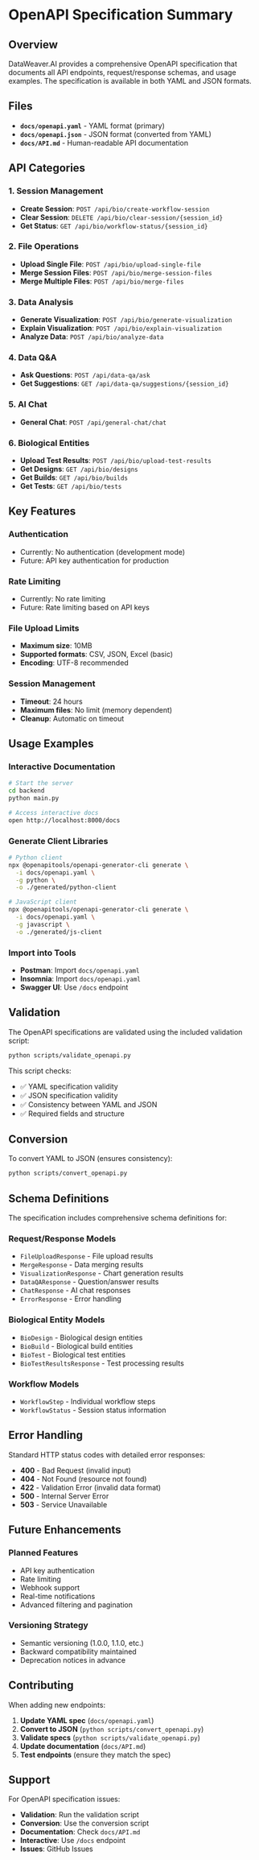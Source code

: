 # OpenAPI Specification Summary

## Overview

DataWeaver.AI provides a comprehensive OpenAPI specification that documents all API endpoints, request/response schemas, and usage examples. The specification is available in both YAML and JSON formats.

## Files

- **`docs/openapi.yaml`** - YAML format (primary)
- **`docs/openapi.json`** - JSON format (converted from YAML)
- **`docs/API.md`** - Human-readable API documentation

## API Categories

### 1. Session Management
- **Create Session**: `POST /api/bio/create-workflow-session`
- **Clear Session**: `DELETE /api/bio/clear-session/{session_id}`
- **Get Status**: `GET /api/bio/workflow-status/{session_id}`

### 2. File Operations
- **Upload Single File**: `POST /api/bio/upload-single-file`
- **Merge Session Files**: `POST /api/bio/merge-session-files`
- **Merge Multiple Files**: `POST /api/bio/merge-files`

### 3. Data Analysis
- **Generate Visualization**: `POST /api/bio/generate-visualization`
- **Explain Visualization**: `POST /api/bio/explain-visualization`
- **Analyze Data**: `POST /api/bio/analyze-data`

### 4. Data Q&A
- **Ask Questions**: `POST /api/data-qa/ask`
- **Get Suggestions**: `GET /api/data-qa/suggestions/{session_id}`

### 5. AI Chat
- **General Chat**: `POST /api/general-chat/chat`

### 6. Biological Entities
- **Upload Test Results**: `POST /api/bio/upload-test-results`
- **Get Designs**: `GET /api/bio/designs`
- **Get Builds**: `GET /api/bio/builds`
- **Get Tests**: `GET /api/bio/tests`

## Key Features

### Authentication
- Currently: No authentication (development mode)
- Future: API key authentication for production

### Rate Limiting
- Currently: No rate limiting
- Future: Rate limiting based on API keys

### File Upload Limits
- **Maximum size**: 10MB
- **Supported formats**: CSV, JSON, Excel (basic)
- **Encoding**: UTF-8 recommended

### Session Management
- **Timeout**: 24 hours
- **Maximum files**: No limit (memory dependent)
- **Cleanup**: Automatic on timeout

## Usage Examples

### Interactive Documentation
```bash
# Start the server
cd backend
python main.py

# Access interactive docs
open http://localhost:8000/docs
```

### Generate Client Libraries
```bash
# Python client
npx @openapitools/openapi-generator-cli generate \
  -i docs/openapi.yaml \
  -g python \
  -o ./generated/python-client

# JavaScript client
npx @openapitools/openapi-generator-cli generate \
  -i docs/openapi.yaml \
  -g javascript \
  -o ./generated/js-client
```

### Import into Tools
- **Postman**: Import `docs/openapi.yaml`
- **Insomnia**: Import `docs/openapi.yaml`
- **Swagger UI**: Use `/docs` endpoint

## Validation

The OpenAPI specifications are validated using the included validation script:

```bash
python scripts/validate_openapi.py
```

This script checks:
- ✅ YAML specification validity
- ✅ JSON specification validity
- ✅ Consistency between YAML and JSON
- ✅ Required fields and structure

## Conversion

To convert YAML to JSON (ensures consistency):

```bash
python scripts/convert_openapi.py
```

## Schema Definitions

The specification includes comprehensive schema definitions for:

### Request/Response Models
- `FileUploadResponse` - File upload results
- `MergeResponse` - Data merging results
- `VisualizationResponse` - Chart generation results
- `DataQAResponse` - Question/answer results
- `ChatResponse` - AI chat responses
- `ErrorResponse` - Error handling

### Biological Entity Models
- `BioDesign` - Biological design entities
- `BioBuild` - Biological build entities
- `BioTest` - Biological test entities
- `BioTestResultsResponse` - Test processing results

### Workflow Models
- `WorkflowStep` - Individual workflow steps
- `WorkflowStatus` - Session status information

## Error Handling

Standard HTTP status codes with detailed error responses:

- **400** - Bad Request (invalid input)
- **404** - Not Found (resource not found)
- **422** - Validation Error (invalid data format)
- **500** - Internal Server Error
- **503** - Service Unavailable

## Future Enhancements

### Planned Features
- API key authentication
- Rate limiting
- Webhook support
- Real-time notifications
- Advanced filtering and pagination

### Versioning Strategy
- Semantic versioning (1.0.0, 1.1.0, etc.)
- Backward compatibility maintained
- Deprecation notices in advance

## Contributing

When adding new endpoints:

1. **Update YAML spec** (`docs/openapi.yaml`)
2. **Convert to JSON** (`python scripts/convert_openapi.py`)
3. **Validate specs** (`python scripts/validate_openapi.py`)
4. **Update documentation** (`docs/API.md`)
5. **Test endpoints** (ensure they match the spec)

## Support

For OpenAPI specification issues:
- **Validation**: Run the validation script
- **Conversion**: Use the conversion script
- **Documentation**: Check `docs/API.md`
- **Interactive**: Use `/docs` endpoint
- **Issues**: GitHub Issues 